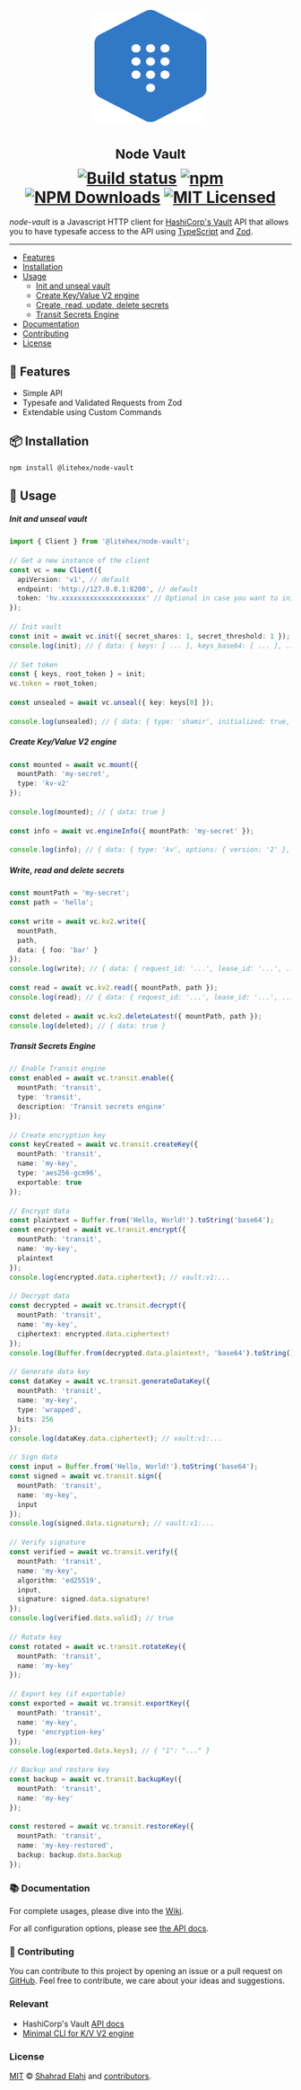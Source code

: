 <p align="center">
<img src="logo.svg" alt="NodeVault Logo" width="200" height="200"/>
</p>
<h1 align="center">
<sup>Node Vault</sup>
<br>
<a href="https://github.com/shahradelahi/node-vault/actions/workflows/ci.yml" title="Build status"><img src="https://github.com/shahradelahi/node-vault/actions/workflows/ci.yml/badge.svg" alt="Build status"></a>
<a href="https://www.npmjs.com/package/@litehex/node-vault" title="NPM Version"><img src="https://img.shields.io/npm/v/@litehex/node-vault" alt="npm"></a>
<a href="https://www.npmjs.com/package/@litehex/node-vault" title="Downloads"><img alt="NPM Downloads" src="https://img.shields.io/npm/dm/@litehex%2Fnode-vault.svg"></a>
<a href="https://opensource.org/licenses/MIT" title="License"><img src="https://img.shields.io/badge/License-MIT-blue.svg?style=flat" alt="MIT Licensed"></a>
</h1>

_node-vault_ is a Javascript HTTP client for [HashiCorp's Vault](https://developer.hashicorp.com/vault/api-docs) API
that allows you to have typesafe access to the API using [TypeScript](https://www.typescriptlang.org/)
and [Zod](https://github.com/colinhacks/zod).

---

- [Features](#-features)
- [Installation](#-installation)
- [Usage](#-usage)
  - [Init and unseal vault](#init-and-unseal-vault)
  - [Create Key/Value V2 engine](#create-keyvalue-v2-engine)
  - [Create, read, update, delete secrets](#write-read-and-delete-secrets)
  - [Transit Secrets Engine](#transit-secrets-engine)
- [Documentation](#-documentation)
- [Contributing](#-contributing)
- [License](#license)

## 👀 Features

- Simple API
- Typesafe and Validated Requests from Zod
- Extendable using Custom Commands

## 📦 Installation

```bash
npm install @litehex/node-vault
```

## 📖 Usage

##### Init and unseal vault

```typescript
import { Client } from '@litehex/node-vault';

// Get a new instance of the client
const vc = new Client({
  apiVersion: 'v1', // default
  endpoint: 'http://127.0.0.1:8200', // default
  token: 'hv.xxxxxxxxxxxxxxxxxxxxx' // Optional in case you want to initialize the vault
});

// Init vault
const init = await vc.init({ secret_shares: 1, secret_threshold: 1 });
console.log(init); // { data: { keys: [ ... ], keys_base64: [ ... ], ... } }

// Set token
const { keys, root_token } = init;
vc.token = root_token;

const unsealed = await vc.unseal({ key: keys[0] });

console.log(unsealed); // { data: { type: 'shamir', initialized: true, sealed: false, ... } }
```

##### Create Key/Value V2 engine

```typescript
const mounted = await vc.mount({
  mountPath: 'my-secret',
  type: 'kv-v2'
});

console.log(mounted); // { data: true }

const info = await vc.engineInfo({ mountPath: 'my-secret' });

console.log(info); // { data: { type: 'kv', options: { version: '2' }, ... } }
```

##### Write, read and delete secrets

```typescript
const mountPath = 'my-secret';
const path = 'hello';

const write = await vc.kv2.write({
  mountPath,
  path,
  data: { foo: 'bar' }
});
console.log(write); // { data: { request_id: '...', lease_id: '...', ... } }

const read = await vc.kv2.read({ mountPath, path });
console.log(read); // { data: { request_id: '...', lease_id: '...', ... } }

const deleted = await vc.kv2.deleteLatest({ mountPath, path });
console.log(deleted); // { data: true }
```

##### Transit Secrets Engine

```typescript
// Enable Transit engine
const enabled = await vc.transit.enable({
  mountPath: 'transit',
  type: 'transit',
  description: 'Transit secrets engine'
});

// Create encryption key
const keyCreated = await vc.transit.createKey({
  mountPath: 'transit',
  name: 'my-key',
  type: 'aes256-gcm96',
  exportable: true
});

// Encrypt data
const plaintext = Buffer.from('Hello, World!').toString('base64');
const encrypted = await vc.transit.encrypt({
  mountPath: 'transit',
  name: 'my-key',
  plaintext
});
console.log(encrypted.data.ciphertext); // vault:v1:...

// Decrypt data
const decrypted = await vc.transit.decrypt({
  mountPath: 'transit',
  name: 'my-key',
  ciphertext: encrypted.data.ciphertext!
});
console.log(Buffer.from(decrypted.data.plaintext!, 'base64').toString()); // Hello, World!

// Generate data key
const dataKey = await vc.transit.generateDataKey({
  mountPath: 'transit',
  name: 'my-key',
  type: 'wrapped',
  bits: 256
});
console.log(dataKey.data.ciphertext); // vault:v1:...

// Sign data
const input = Buffer.from('Hello, World!').toString('base64');
const signed = await vc.transit.sign({
  mountPath: 'transit',
  name: 'my-key',
  input
});
console.log(signed.data.signature); // vault:v1:...

// Verify signature
const verified = await vc.transit.verify({
  mountPath: 'transit',
  name: 'my-key',
  algorithm: 'ed25519',
  input,
  signature: signed.data.signature!
});
console.log(verified.data.valid); // true

// Rotate key
const rotated = await vc.transit.rotateKey({
  mountPath: 'transit',
  name: 'my-key'
});

// Export key (if exportable)
const exported = await vc.transit.exportKey({
  mountPath: 'transit',
  name: 'my-key',
  type: 'encryption-key'
});
console.log(exported.data.keys); // { "1": "..." }

// Backup and restore key
const backup = await vc.transit.backupKey({
  mountPath: 'transit',
  name: 'my-key'
});

const restored = await vc.transit.restoreKey({
  mountPath: 'transit',
  name: 'my-key-restored',
  backup: backup.data.backup
});
```

### 📚 Documentation

For complete usages, please dive into the [Wiki](https://github.com/shahradelahi/node-vault/wiki).

For all configuration options, please see [the API docs](https://www.jsdocs.io/package/@litehex/node-vault).

### 🤝 Contributing

You can contribute to this project by opening an issue or a pull request
on [GitHub](https://github.com/shahradelahi/node-vault). Feel free to contribute, we care about your ideas and
suggestions.

### Relevant

- HashiCorp's Vault [API docs](https://developer.hashicorp.com/vault/api-docs)
- [Minimal CLI for K/V V2 engine](https://github.com/shahradelahi/vault-cli)

### License

[MIT](/LICENSE) © [Shahrad Elahi](https://github.com/shahradelahi) and [contributors](https://github.com/shahradelahi/node-vault/graphs/contributors).
